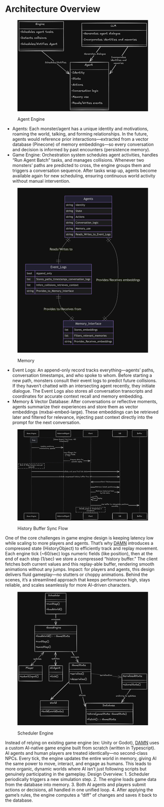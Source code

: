 # Architecture Overview

<figure><img src="../.gitbook/assets/GfTHQIJaQAAR-ci.jpeg" alt=""><figcaption><p>Agent Engine</p></figcaption></figure>

* Agents: Each monster/agent has a unique identity and motivations, roaming the world, talking, and forming relationships. In the future, agents would reference prior interactions—extracted from a vector database (Pinecone) of memory embeddings—so every conversation and decision is informed by past encounters (persistence memory).
* Game Engine: Orchestration system schedules agent activities, handles “Run Agent Batch” tasks, and manages collisions. Whenever two monsters’ paths are predicted to cross, the engine groups them and triggers a conversation sequence. After tasks wrap up, agents become available again for new scheduling, ensuring continuous world activity without manual intervention.



<figure><img src="../.gitbook/assets/memory.jpeg" alt=""><figcaption><p>Memory</p></figcaption></figure>

* Event Logs: An append-only record tracks everything—agents’ paths, conversation timestamps, and who spoke to whom. Before starting a new path, monsters consult their event logs to predict future collisions. If they haven’t chatted with an intersecting agent recently, they initiate dialogue. The Event Logs also stores all conversation transcripts and coordinates for accurate context recall and memory embedding.
* Memory & Vector Database: After conversations or reflective moments, agents summarize their experiences and store them as vector embeddings (mxbai-embed-large). These embeddings can be retrieved later and filtered for relevance, injecting past context directly into the prompt for the next conversation.



<figure><img src="../.gitbook/assets/history-object.jpeg" alt=""><figcaption><p>History Buffer Sync Flow</p></figcaption></figure>

One of the core challenges in game engine design is keeping latency low while scaling to more players and agents. That’s why [DAMN](https://docs.digimon.tech/digimon/damn-evolvable-ai-agent-society) introduces a compressed state (HistoryObject) to efficiently track and replay movement. Each engine tick (\~60/sec) logs numeric fields (like position), then at the end of each step (1/sec) we store a compressed “history buffer.” The client fetches both current values and this replay-able buffer, rendering smooth animations without any jumps. Impact: for players and agents, this design delivers fluid gameplay—no stutters or choppy animations. Behind the scenes, it’s a streamlined approach that keeps performance high, stays reliable, and scales seamlessly for more AI-driven characters.



<figure><img src="../.gitbook/assets/engine-scheduler.png" alt=""><figcaption><p>Scheduler Engine</p></figcaption></figure>



Instead of relying on existing game engine (ex: Unity or Godot), [DAMN](https://docs.digimon.tech/digimon/damn-evolvable-ai-agent-society) uses a custom AI-native game engine built from scratch (written in Typescript). AI agents and human players are treated identically—no second-class NPCs. Every tick, the engine updates the entire world in memory, giving AI the same power to move, interact, and engage as humans. This leads to more organic, dynamic worlds where AI isn’t just following scripts but genuinely participating in the gameplay. Design Overview: 1. Scheduler periodically triggers a new simulation step. 2. The engine loads game data from the database into memory. 3. Both AI agents and players submit actions or decisions, all handled in one unified loop. 4. After applying the game’s rules, the engine computes a “diff” of changes and saves it back to the database.
